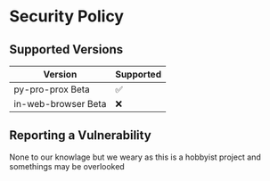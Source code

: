# Security Policy

## Supported Versions

| Version | Supported          |
| ------- | ------------------ |
| py-pro-prox Beta    | :white_check_mark: |
| in-web-browser Beta    | ❌ |


## Reporting a Vulnerability

None to our knowlage but we weary as this is a hobbyist project and somethings may be overlooked

